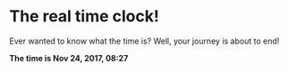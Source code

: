 # The real time clock!

Ever wanted to know what the time is? Well, your journey is about to end!

**The time is Nov 24, 2017, 08:27**